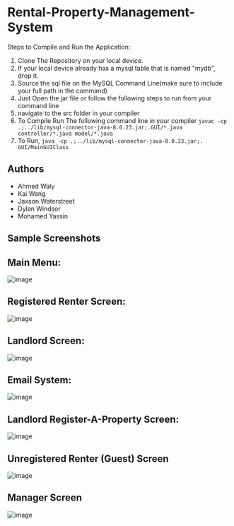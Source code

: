 # Rental-Property-Management-System
Steps to Compile and Run the Application:
  1. Clone The Repository on your local device.
  2. If your local device already has a mysql table that is named "mydb", drop it.
  3. Source the sql file on the MySQL Command Line(make sure to include your full path in the command)
  4. Just Open the jar file or follow the following steps to run from your command line
  5. navigate to the src folder in your compiler
  6. To Compile Run The following command line in your compiler ```javac -cp .;../lib/mysql-connector-java-8.0.23.jar;.GUI/*.java controller/*.java model/*.java```
  7. To Run, ```java -cp .;../lib/mysql-connector-java-8.0.23.jar;. GUI/MainGUIClass```
## Authors
* Ahmed Waly
* Kai Wang
* Jaxson Waterstreet
* Dylan Windsor
* Mohamed Yassin

## Sample Screenshots

## Main Menu:

![image](https://user-images.githubusercontent.com/73013959/145513864-858438ab-718b-4216-8284-137f5fe194db.png)

## Registered Renter Screen:

![image](https://user-images.githubusercontent.com/73013959/145513919-0062375b-dcca-4802-972f-a5d0be899bb8.png)

## Landlord Screen:
![image](https://user-images.githubusercontent.com/67707288/145515253-bb32773d-a0f9-439c-87a3-5642bf3361f6.png)

## Email System:

![image](https://user-images.githubusercontent.com/73013959/145513939-c49b4bce-4e34-42ad-874e-03ecb87dd385.png)

## Landlord Register-A-Property Screen:

![image](https://user-images.githubusercontent.com/73013959/145514039-00b68727-94c6-41fb-a21d-0048a095db05.png)

## Unregistered Renter (Guest) Screen
![image](https://user-images.githubusercontent.com/67707288/145514385-9d89e2e0-debb-4e13-8fd2-dafefe815db8.png)

## Manager Screen
![image](https://user-images.githubusercontent.com/67707288/145514491-b47f1e8d-617e-41ba-944b-773d55b57824.png)
